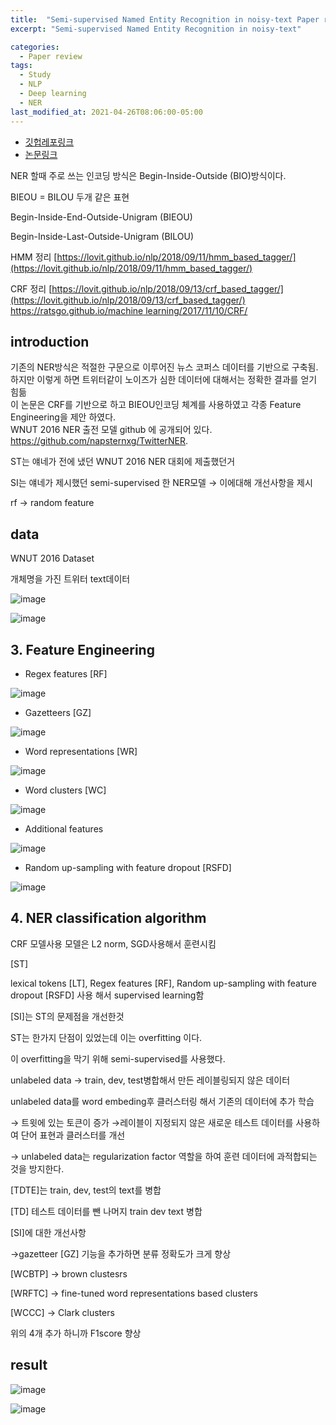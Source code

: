```yaml
---
title:  "Semi-supervised Named Entity Recognition in noisy-text Paper review"
excerpt: "Semi-supervised Named Entity Recognition in noisy-text"

categories:
  - Paper review
tags:
  - Study
  - NLP
  - Deep learning
  - NER
last_modified_at: 2021-04-26T08:06:00-05:00
---  
```


- [깃헙레포링크](https://github.com/napsternxg/TwitterNER)
- [논문링크](https://www.aclweb.org/anthology/W16-3927.pdf)

NER 할때 주로 쓰는 인코딩 방식은 Begin-Inside-Outside (BIO)방식이다. 

BIEOU = BILOU 두개 같은 표현

Begin-Inside-End-Outside-Unigram (BIEOU)

Begin-Inside-Last-Outside-Unigram (BILOU)

HMM 정리 [https://lovit.github.io/nlp/2018/09/11/hmm_based_tagger/](https://lovit.github.io/nlp/2018/09/11/hmm_based_tagger/)

CRF 정리 [https://lovit.github.io/nlp/2018/09/13/crf_based_tagger/](https://lovit.github.io/nlp/2018/09/13/crf_based_tagger/)   
        [https://ratsgo.github.io/machine learning/2017/11/10/CRF/](https://ratsgo.github.io/machine%20learning/2017/11/10/CRF/)

## introduction

기존의 NER방식은 적절한 구문으로 이루어진 뉴스 코퍼스 데이터를 기반으로 구축됨.    
하지만 이렇게 하면 트위터같이 노이즈가 심한 데이터에 대해서는 정확한 결과를 얻기 힘듦    
이 논문은 CRF를 기반으로 하고 BIEOU인코딩 체계를 사용하였고 각종 Feature Engineering을 제안 하였다.    
WNUT 2016 NER 출전 모델 github 에 공개되어 있다.   
https://github.com/napsternxg/TwitterNER.

ST는 얘네가 전에 냈던 WNUT 2016 NER 대회에 제출했던거

SI는 얘네가 제시했던 semi-supervised 한 NER모델 → 이에대해 개선사항을 제시

rf → random feature

## data 

WNUT 2016 Dataset

개체명을 가진 트위터 text데이터 

![image](https://user-images.githubusercontent.com/60643542/116098877-60b38a00-a6e6-11eb-94f6-356f85926a42.png)

![image](https://user-images.githubusercontent.com/60643542/116099032-86409380-a6e6-11eb-9fbf-6737ce48c0b7.png)

## 3. Feature Engineering

- Regex features [RF]

![image](https://user-images.githubusercontent.com/60643542/116099075-90fb2880-a6e6-11eb-8e3b-4ae8ffb122fd.png)

- Gazetteers [GZ]

![image](https://user-images.githubusercontent.com/60643542/116099127-9eb0ae00-a6e6-11eb-8326-58b3db68dbbf.png)

- Word representations [WR]

![image](https://user-images.githubusercontent.com/60643542/116099171-a8d2ac80-a6e6-11eb-889d-b82376131e2d.png)

- Word clusters [WC]

![image](https://user-images.githubusercontent.com/60643542/116099199-b25c1480-a6e6-11eb-9619-75a2d4366397.png)

- Additional features

![image](https://user-images.githubusercontent.com/60643542/116099278-c43db780-a6e6-11eb-8d0b-bad40653898f.png)

- Random up-sampling with feature dropout [RSFD]

![image](https://user-images.githubusercontent.com/60643542/116099317-cf90e300-a6e6-11eb-92b1-f500da065640.png)

## 4. NER classification algorithm

CRF 모델사용 모델은 L2 norm, SGD사용해서 훈련시킴 

[ST]

lexical tokens [LT], Regex features [RF], Random up-sampling with feature dropout [RSFD] 사용 해서 supervised learning함 


[SI]는 ST의 문제점을 개선한것 

ST는 한가지 단점이 있었는데 이는 overfitting 이다. 

이 overfitting을 막기 위해 semi-supervised를 사용했다. 

unlabeled data → train, dev, test병합해서 만든 레이블링되지 않은 데이터 

unlabeled data를 word embeding후 클러스터링 해서 기존의 데이터에 추가 학습

→ 트윗에 있는 토큰이 증가 →레이블이 지정되지 않은 새로운 테스트 데이터를 사용하여 단어 표현과 클러스터를 개선

→ unlabeled data는 regularization factor 역할을 하여 훈련 데이터에 과적합되는 것을 방지한다. 

[TDTE]는 train, dev, test의 text를 병합

[TD] 테스트 데이터를 뺀 나머지 train dev text 병합

[SI]에 대한 개선사항 

→gazetteer [GZ] 기능을 추가하면 분류 정확도가 크게 향상

[WCBTP] → brown clustesrs 

[WRFTC] → fine-tuned word representations based clusters

[WCCC] → Clark clusters 

위의 4개 추가 하니까 F1score 향상 

## result

![image](https://user-images.githubusercontent.com/60643542/116099444-ee8f7500-a6e6-11eb-86e4-e0ebfb1f040d.png)

![image](https://user-images.githubusercontent.com/60643542/116099467-f818dd00-a6e6-11eb-92d3-1d2d459f5b5c.png)